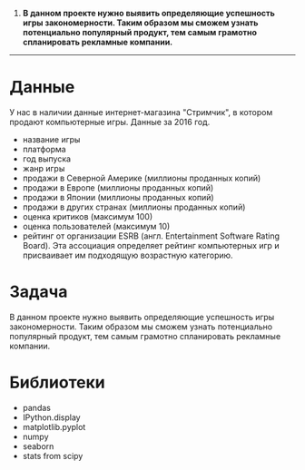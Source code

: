 1. **В данном проекте нужно выявить определяющие успешность игры закономерности. Таким образом мы сможем узнать потенциально популярный продукт, тем самым грамотно спланировать рекламные компании.**
----------------------------------------
# Данные
У нас в наличии данные интернет-магазина "Стримчик", в котором продают компьютерные игры. Данные за 2016 год.
- название игры
- платформа
- год выпуска
- жанр игры
- продажи в Северной Америке (миллионы проданных копий)
- продажи в Европе (миллионы проданных копий)
- продажи в Японии (миллионы проданных копий)
- продажи в других странах (миллионы проданных копий)
- оценка критиков (максимум 100)
- оценка пользователей (максимум 10)
- рейтинг от организации ESRB (англ. Entertainment Software Rating Board). Эта ассоциация определяет рейтинг компьютерных игр и присваивает им подходящую возрастную категорию.
# Задача
В данном проекте нужно выявить определяющие успешность игры закономерности. Таким образом мы сможем узнать потенциально популярный продукт, тем самым грамотно спланировать рекламные компании.
# Библиотеки
- pandas
- IPython.display
- matplotlib.pyplot
- numpy
- seaborn
- stats from scipy


